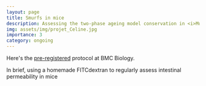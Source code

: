 ```yaml
---
layout: page
title: Smurfs in mice
description: Assessing the two-phase ageing model conservation in <i>Mus musculus</i>
img: assets/img/projet_Celine.jpg
importance: 3
category: ongoing
---
```


Here's the <a href="https://springernature.figshare.com/registered-reports_BMCB">pre-registered</a> protocol at BMC Biology. 

In brief, using a homemade FITCdextran to regularly assess intestinal permeability in mice <!-- Embedding a specific page (e.g., page 2) -->
<embed src="assets/img/papier_celine/1.png" width="600" height="400"></embed>